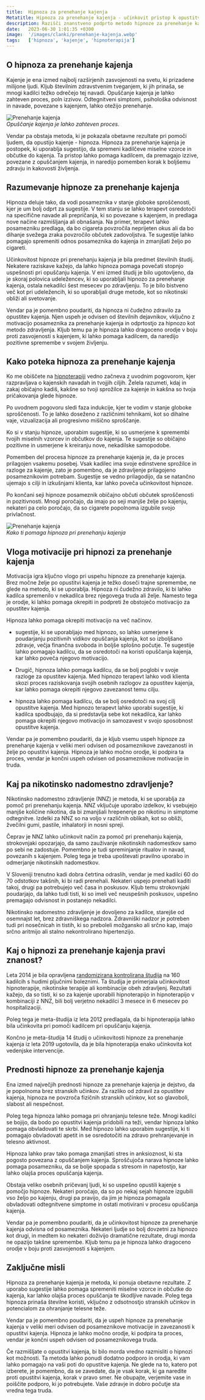 ```yaml
---
title:  Hipnoza za prenehanje kajenja
Metatitle: Hipnoza za prenehanje kajenja - učinkovit pristop k opustitvi tobaka
description: Razišči znanstveno podprto metodo hipnoze za prenehanje kajenja, ki se osredotoča na prekinitev negativnih miselnih vzorcev in občutkov, povezanih s kajenjem. Odkrij, kako lahko hipnoza pomaga pri opustitvi kajenja in izboljšanju zdravja.
date:   2023-06-30 1:01:35 +0300
image:  '/images/clanki/prenehanje-kajenja.webp'
tags:   ['hipnoza', 'kajenje', 'hipnoterapija']
---
```



## O hipnoza za prenehanje kajenja

Kajenje je ena izmed najbolj razširjenih zasvojenosti na svetu, ki prizadene milijone ljudi. Kljub številnim zdravstvenim tveganjem, ki jih prinaša, se mnogi kadilci težko odrečejo tej navadi. Opuščanje kajenja je lahko zahteven proces, poln izzivov. Odtegnitveni simptomi, psihološka odvisnost in navade, povezane s kajenjem, lahko otežijo prenehanje.

<div class="gallery-box">
  <div class="gallery">
    <img alt="Prenehanje kajenja" src="/images/clanki/stop-kajenje.webp">
  </div>
  <em>Opuščanje kajenja je lahko zahteven proces.</em>
</div>

Vendar pa obstaja metoda, ki je pokazala obetavne rezultate pri pomoči ljudem, da opustijo kajenje - hipnoza. Hipnoza za prenehanje kajenja je postopek, ki uporablja sugestijo, da spremeni kadilčeve miselne vzorce in občutke do kajenja. Ta pristop lahko pomaga kadilcem, da premagajo izzive, povezane z opuščanjem kajenja, in naredijo pomemben korak k boljšemu zdravju in kakovosti življenja.



## Razumevanje hipnoze za prenehanje kajenja

Hipnoza deluje tako, da vodi posameznika v stanje globoke sproščenosti, kjer je um bolj odprt za sugestije. V tem stanju se lahko terapevt osredotoči na specifične navade ali prepričanja, ki so povezane s kajenjem, in predlaga nove načine razmišljanja ali obnašanja. Na primer, terapevt lahko posamezniku predlaga, da bo cigareta povzročila neprijeten okus ali da bo dihanje svežega zraka povzročilo občutek zadovoljstva. Te sugestije lahko pomagajo spremeniti odnos posameznika do kajenja in zmanjšati željo po cigareti.

Učinkovitost hipnoze pri prenehanju kajenja je bila predmet številnih študij. Nekatere raziskave kažejo, da lahko hipnoza pomaga povečati stopnjo uspešnosti pri opuščanju kajenja. V eni izmed študij je bilo ugotovljeno, da je skoraj polovica udeležencev, ki so uporabljali hipnozo za prenehanje kajenja, ostala nekadilci šest mesecev po zdravljenju. To je bilo bistveno več kot pri udeležencih, ki so uporabljali druge metode, kot so nikotinski obliži ali svetovanje.

Vendar pa je pomembno poudariti, da hipnoza ni čudežno zdravilo za opustitev kajenja. Njen uspeh je odvisen od številnih dejavnikov, vključno z motivacijo posameznika za prenehanje kajenja in odprtostjo za hipnozo kot metodo zdravljenja. Kljub temu pa je hipnoza lahko dragoceno orodje v boju proti zasvojenosti s kajenjem, ki lahko pomaga kadilcem, da naredijo pozitivne spremembe v svojem življenju.

## Kako poteka hipnoza za prenehanje kajenja

Ko me obiščete na [hipnoterapiji](/hipnoterapija) vedno začneva z uvodnim pogovorom, kjer razpravljava o kajenskih navadah in tvojjih ciljih. Želela razumeti, kdaj in zakaj običajno kadiš, kakšne so tvoji sprožilce za kajenje in kakšna so tvoja pričakovanja glede hipnoze.

Po uvodnem pogovoru sledi faza indukcije, kjer te vodim v stanje globoke sproščenosti. To je lahko doseženo z različnimi tehnikami, kot so dihalne vaje, vizualizacija ali progresivno mišično sproščanje.

Ko si v stanju hipnoze, uporabim sugestije, ki so usmerjene k spremembi tvojih miselnih vzorcev in občutkov do kajenja. Te sugestije so običajno pozitivne in usmerjene k kreiranju nove, nekadilske samopodobe.

Pomemben del procesa hipnoze za prenehanje kajenja je, da je proces prilagojen vsakemu posebej. Vsak kadilec ima svoje edinstvene sprožilce in razloge za kajenje, zato je pomembno, da je zdravljenje prilagojeno posameznikovim potrebam. Sugestije se vedno prilagodijo, da se natančno ujemajo s cilji in izkušnjami klienta, kar lahko poveča učinkovitost hipnoze.

Po končani seji hipnoze posameznik običajno občuti občutek sproščenosti in pozitivnosti. Mnogi poročajo, da imajo po seji manjše želje po kajenju, nekateri pa celo poročajo, da so cigarete popolnoma izgubile svojo privlačnost.


<div class="gallery-box">
  <div class="gallery">
    <img alt="Prenehanje kajenja" src="/images/clanki/hipnoza-kajenje.webp">
  </div>
  <em>Kako ti pomaga hipnoza pri prenehanju kajenja</em>
</div>


## Vloga motivacije pri hipnozi za prenehanje kajenja

Motivacija igra ključno vlogo pri uspehu hipnoze za prenehanje kajenja. Brez močne želje po opustitvi kajenja je težko doseči trajne spremembe, ne glede na metodo, ki se uporablja. Hipnoza ni čudežno zdravilo, ki bi lahko kadilca spremenilo v nekadilca brez njegovega truda ali želje. Namesto tega je orodje, ki lahko pomaga okrepiti in podpreti že obstoječo motivacijo za opustitev kajenja.

Hipnoza lahko pomaga okrepiti motivacijo na več načinov. 

* sugestije, ki se uporabljajo med hipnozo, so lahko usmerjene k poudarjanju pozitivnih vidikov opuščanja kajenja, kot so izboljšano zdravje, večja finančna svoboda in boljše splošno počutje. Te sugestije lahko pomagajo kadilcu, da se osredotoči na koristi opuščanja kajenja, kar lahko poveča njegovo motivacijo.

* Drugič, hipnoza lahko pomaga kadilcu, da se bolj poglobi v svoje razloge za opustitev kajenja. Med hipnozo terapevt lahko vodi klienta skozi proces raziskovanja svojih osebnih razlogov za opustitev kajenja, kar lahko pomaga okrepiti njegovo zavezanost temu cilju.

* hipnoza lahko pomaga kadilcu, da se bolj osredotoči na svoj cilj opustitve kajenja. Med hipnozo terapevt lahko uporabi sugestije, ki kadilca spodbujajo, da si predstavlja sebe kot nekadilca, kar lahko pomaga okrepiti njegovo motivacijo in samozavest v svojo sposobnost opustitve kajenja.

Vendar pa je pomembno poudariti, da je kljub vsemu uspeh hipnoze za prenehanje kajenja v veliki meri odvisen od posameznikove zavezanosti in želje po opustitvi kajenja. Hipnoza je lahko močno orodje, ki podpira ta proces, vendar je končni uspeh odvisen od posameznikove motivacije in truda.

## Kaj pa nikotinsko nadomestno zdravljenje?

Nikotinsko nadomestno zdravljenje (NNZ) je metoda, ki se uporablja za pomoč pri prenehanju kajenja. NNZ vključuje uporabo izdelkov, ki vsebujejo manjše količine nikotina, da bi zmanjšali hrepenenje po nikotinu in simptome odtegnitve. Izdelki za NNZ so na voljo v različnih oblikah, kot so obliži, žvečilni gumi, pastile, inhalatorji in nosni spreji.

Čeprav je NNZ lahko učinkovit način za pomoč pri prenehanju kajenja, strokovnjaki opozarjajo, da samo zauživanje nikotinskih nadomestkov samo po sebi ne zadostuje. Pomembno je tudi spreminjanje ritualov in navad, povezanih s kajenjem. Poleg tega je treba upoštevati pravilno uporabo in odmerjanje nikotinskih nadomestkov.

V Sloveniji trenutno kadi dobra četrtina odraslih, vendar je med kadilci 60 do 70 odstotkov takšnih, ki bi radi prenehali. Nekateri uspejo prenehati kaditi takoj, drugi pa potrebujejo več časa in poskusov. Kljub temu strokovnjaki poudarjajo, da lahko tudi tisti, ki so imeli več neuspešnih poskusov, uspešno premagajo odvisnost in postanejo nekadilci.

Nikotinsko nadomestno zdravljenje je dovoljeno za kadilce, starejše od osemnajst let, brez zdravniškega nadzora. Zdravniški nadzor je potreben tudi pri nosečnicah in tistih, ki so preboleli možgansko ali srčno kap, imajo srčno aritmijo ali stalno nekontrolirano hipertenzijo.

## Kaj o hipnozi za prenehanje kajenja pravi znanost?

Leta 2014 je bila opravljena [randomizirana kontrolirana študija](https://www.sciencedirect.com/science/article/abs/pii/S0965229913002100) na 160 kadilcih s hudimi pljučnimi boleznimi. Ta študija je primerjala učinkovitost hipnoterapije, nikotinske terapije ali kombinacije obeh zdravljenj. Rezultati kažejo, da so tisti, ki so za kajenje uporabili hipnoterapijo in hipnoterapijo v kombinaciji z NNZ, bili bolj verjetno nekadilci 3 mesece in 6 mesecev po hospitalizaciji. 

Poleg tega je meta-študija iz leta 2012 predlagala, da bi hipnoterapija lahko bila učinkovita pri pomoči kadilcem pri opuščanju kajenja. 

Končno je meta-študija 14 študij o učinkovitosti hipnoze za prenehanje kajenja iz leta 2019 ugotovila, da je bila hipnoterapija enako učinkovita kot vedenjske intervencije.

## Prednosti hipnoze za prenehanje kajenja

Ena izmed največjih prednosti hipnoze za prenehanje kajenja je dejstvo, da je popolnoma brez stranskih učinkov. Za razliko od zdravil za opustitev kajenja, hipnoza ne povzroča fizičnih stranskih učinkov, kot so glavoboli, slabost ali nespečnost.

Poleg tega hipnoza lahko pomaga pri ohranjanju telesne teže. Mnogi kadilci se bojijo, da bodo po opustitvi kajenja pridobili na teži, vendar hipnoza lahko pomaga obvladovati te skrbi. Med hipnozo lahko uporabim sugestije, ki ti pomagajo obvladovati apetit in se osredotočiti na zdravo prehranjevanje in telesno aktivnost.

Hipnoza lahko prav tako pomaga zmanjšati stres in anksioznost, ki sta pogosto povezana z opuščanjem kajenja. Sproščujoča narava hipnoze lahko pomaga posamezniku, da se bolje spopada s stresom in napetostjo, kar lahko olajša proces opuščanja kajenja.

Obstaja veliko osebnih pričevanj ljudi, ki so uspešno opustili kajenje s pomočjo hipnoze. Nekateri poročajo, da so po nekaj sejah hipnoze izgubili vso željo po kajenju, drugi pa pravijo, da jim je hipnoza pomagala obvladovati odtegnitvene simptome in ostati motivirani v procesu opuščanja kajenja.

Vendar pa je pomembno poudariti, da je učinkovitost hipnoze za prenehanje kajenja odvisna od posameznika. Nekateri ljudje so bolj dovzetni za hipnozo kot drugi, in medtem ko nekateri doživijo dramatične rezultate, drugi morda ne opazijo takšne spremembe. Kljub temu pa je hipnoza lahko dragoceno orodje v boju proti zasvojenosti s kajenjem.


## Zaključne misli

Hipnoza za prenehanje kajenja je metoda, ki ponuja obetavne rezultate. Z uporabo sugestije lahko pomaga spremeniti miselne vzorce in občutke do kajenja, kar lahko olajša proces opuščanja te škodljive navade. Poleg tega hipnoza prinaša številne koristi, vključno z odsotnostjo stranskih učinkov in potencialom za ohranjanje telesne teže.

Vendar pa je pomembno poudariti, da je uspeh hipnoze za prenehanje kajenja v veliki meri odvisen od posameznikove motivacije in zavezanosti k opustitvi kajenja. Hipnoza je lahko močno orodje, ki podpira ta proces, vendar je končni uspeh odvisen od posameznikovega truda.

Če razmišljate o opustitvi kajenja, bi bilo morda vredno razmisliti o hipnozi kot možnosti. Ta metoda lahko ponudi dodatno podporo in orodja, ki vam lahko pomagajo na vaši poti do opustitve kajenja. Ne glede na to, katero pot izberete, je pomembno, da se zavedate, da je vsak korak, ki ga naredite proti opustitvi kajenja, korak v pravo smer. Ne obupajte, verjemite vase in poiščite podporo, ki jo potrebujete. Vaše zdravje in dobro počutje sta vredna tega truda.